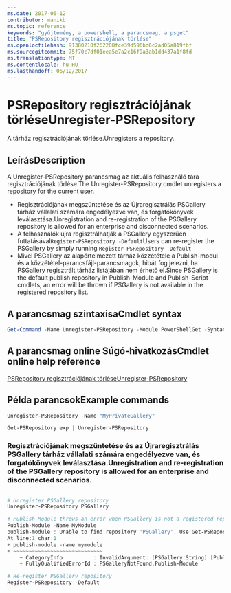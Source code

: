 ```yaml
---
ms.date: 2017-06-12
contributor: manikb
ms.topic: reference
keywords: "gyűjtemény, a powershell, a parancsmag, a psget"
title: "PSRepository regisztrációjának törlése"
ms.openlocfilehash: 91380210f262208fce39d596bd6c2ad05a819fbf
ms.sourcegitcommit: 75f70c7df01eea5e7a2c16f9a3ab1dd437a1f8fd
ms.translationtype: MT
ms.contentlocale: hu-HU
ms.lasthandoff: 06/12/2017
---
```

# <a name="unregister-psrepository"></a><span data-ttu-id="f5937-103">PSRepository regisztrációjának törlése</span><span class="sxs-lookup"><span data-stu-id="f5937-103">Unregister-PSRepository</span></span>

<span data-ttu-id="f5937-104">A tárház regisztrációjának törlése.</span><span class="sxs-lookup"><span data-stu-id="f5937-104">Unregisters a repository.</span></span>

## <a name="description"></a><span data-ttu-id="f5937-105">Leírás</span><span class="sxs-lookup"><span data-stu-id="f5937-105">Description</span></span>

<span data-ttu-id="f5937-106">A Unregister-PSRepository parancsmag az aktuális felhasználó tára regisztrációjának törlése.</span><span class="sxs-lookup"><span data-stu-id="f5937-106">The Unregister-PSRepository cmdlet unregisters a repository for the current user.</span></span>
- <span data-ttu-id="f5937-107">Regisztrációjának megszüntetése és az Újraregisztrálás PSGallery tárház vállalati számára engedélyezve van, és forgatókönyvek leválasztása.</span><span class="sxs-lookup"><span data-stu-id="f5937-107">Unregistration and re-registration of the PSGallery repository is allowed for an enterprise and disconnected scenarios.</span></span>
- <span data-ttu-id="f5937-108">A felhasználók újra regisztrálhatják a PSGallery egyszerűen futtatásával`Register-PSRepository -Default`</span><span class="sxs-lookup"><span data-stu-id="f5937-108">Users can re-register the PSGallery by simply running `Register-PSRepository -Default`</span></span>
- <span data-ttu-id="f5937-109">Mivel PSGallery az alapértelmezett tárház közzététele a Publish-modul és a közzététel-parancsfájl-parancsmagok, hibát fog jelezni, ha PSGallery regisztrált tárház listájában nem érhető el.</span><span class="sxs-lookup"><span data-stu-id="f5937-109">Since PSGallery is the default publish repository in Publish-Module and Publish-Script cmdlets, an error will be thrown if PSGallery is not available in the registered repository list.</span></span>

## <a name="cmdlet-syntax"></a><span data-ttu-id="f5937-110">A parancsmag szintaxisa</span><span class="sxs-lookup"><span data-stu-id="f5937-110">Cmdlet syntax</span></span>

```powershell
Get-Command -Name Unregister-PSRepository -Module PowerShellGet -Syntax
```
## <a name="cmdlet-online-help-reference"></a><span data-ttu-id="f5937-111">A parancsmag online Súgó-hivatkozás</span><span class="sxs-lookup"><span data-stu-id="f5937-111">Cmdlet online help reference</span></span>

[<span data-ttu-id="f5937-112">PSRepository regisztrációjának törlése</span><span class="sxs-lookup"><span data-stu-id="f5937-112">Unregister-PSRepository</span></span>](http://go.microsoft.com/fwlink/?LinkID=517130)

## <a name="example-commands"></a><span data-ttu-id="f5937-113">Példa parancsok</span><span class="sxs-lookup"><span data-stu-id="f5937-113">Example commands</span></span>

```powershell
Unregister-PSRepository -Name "MyPrivateGallery"

Get-PSRepository exp | Unregister-PSRepository
```

### <a name="unregistration-and-re-registration-of-the-psgallery-repository-is-allowed-for-an-enterprise-and-disconnected-scenarios"></a><span data-ttu-id="f5937-114">Regisztrációjának megszüntetése és az Újraregisztrálás PSGallery tárház vállalati számára engedélyezve van, és forgatókönyvek leválasztása.</span><span class="sxs-lookup"><span data-stu-id="f5937-114">Unregistration and re-registration of the PSGallery repository is allowed for an enterprise and disconnected scenarios.</span></span>
```powershell

# Unregister PSGallery repository
Unregister-PSRepository PSGallery

# Publish-Module throws an error when PSGallery is not a registered repository
Publish-Module -Name MyModule
publish-module : Unable to find repository 'PSGallery'. Use Get-PSRepository to see all available repositories. Try again after specifying a valid repository name. You can use 'Register-PSRepository -Default' to register the PSGallery repository.
At line:1 char:1
+ publish-module -name mymodule
+ ~~~~~~~~~~~~~~~~~~~~~~~~~~~~~
    + CategoryInfo          : InvalidArgument: (PSGallery:String) [Publish-Module], ArgumentException
    + FullyQualifiedErrorId : PSGalleryNotFound,Publish-Module

# Re-register PSGallery repository
Register-PSRepository -Default
```

